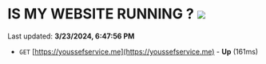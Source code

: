 # IS MY WEBSITE RUNNING ? [![](https://img.shields.io/static/v1?label=Sponsor&message=%E2%9D%A4&logo=GitHub&color=%23fe8e86)](https://github.com/sponsors/<username>)

Last updated: **3/23/2024, 6:47:56 PM**

- `GET` [https://youssefservice.me](https://youssefservice.me) - **Up** (161ms)
